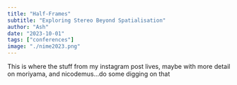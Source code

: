 ```yaml
---
title: "Half-Frames"
subtitle: "Exploring Stereo Beyond Spatialisation"
author: "Ash"
date: "2023-10-01"
tags: ["conferences"]
image: "./nime2023.png"
---
```


This is where the stuff from my instagram post lives, maybe with more detail on moriyama, and nicodemus...do some digging on that